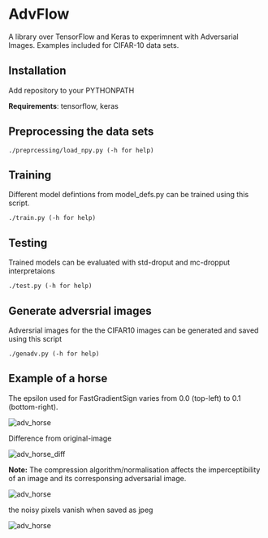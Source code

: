 # AdvFlow

A library over TensorFlow and Keras to experimnent with Adversarial Images.
Examples included for CIFAR-10 data sets.

## Installation
Add repository to your PYTHONPATH

**Requirements**: tensorflow, keras

## Preprocessing the data sets
```
./preprcessing/load_npy.py (-h for help)
```

## Training

Different model defintions from model_defs.py can be trained using this script. 

```
./train.py (-h for help)
```

## Testing
Trained models can be evaluated with std-droput and mc-dropput interpretaions
```
./test.py (-h for help)
```

## Generate adversrial images
Adversrial images for the the CIFAR10 images can be generated and saved using this script
```
./genadv.py (-h for help)
```

## Example of a horse

The epsilon used for FastGradientSign varies from 0.0 (top-left) to 0.1 (bottom-right).

![adv_horse](https://cloud.githubusercontent.com/assets/2141648/20572353/100b5566-b1a3-11e6-9002-efaeb99e32c7.png)

Difference from original-image

![adv_horse_diff](https://cloud.githubusercontent.com/assets/2141648/20572250/9d708512-b1a2-11e6-801a-2ad0f7f1498c.png)


**Note:** The compression algorithm/normalisation affects the imperceptibility of an image and its corresponsing adversarial image.

![adv_horse](https://cloud.githubusercontent.com/assets/2141648/20526315/6bfbe28e-b0bb-11e6-85b3-eb6f312af4b5.png)

the noisy pixels vanish when saved as jpeg

![adv_horse](https://cloud.githubusercontent.com/assets/2141648/20526317/6d52952e-b0bb-11e6-8cff-e05c860c62a5.jpg)
